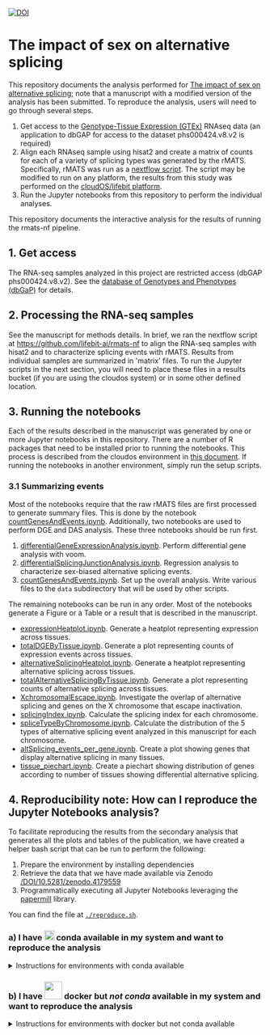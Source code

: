 [![DOI](https://zenodo.org/badge/DOI/10.5281/zenodo.4647841.svg)](https://doi.org/10.5281/zenodo.4647841)

# The impact of sex on alternative splicing

This repository documents the analysis performed for [The impact of sex on alternative splicing](https://www.biorxiv.org/content/10.1101/490904v1.full);
note that a manuscript with a modified version of the analysis has been submitted. To reproduce the analysis, users will need to go through several steps.

1. Get access to the [Genotype-Tissue Expression (GTEx)](https://www.gtexportal.org/home/) RNAseq data (an application to dbGAP for access to the dataset phs000424.v8.v2 is required)
2. Align each RNAseq sample using hisat2 and create a matrix of counts for each of a variety of splicing types was generated by the rMATS. Specifically, rMATS was run as a [nextflow script](https://github.com/lifebit-ai/rmats-nf/). The script may be modified to run on any platform, the results from this study was performed on the [cloudOS/lifebit platform](https://lifebit.ai/). 
3. Run the Jupyter notebooks from this repository to perform the individual analyses.


This repository documents the interactive analysis for the results of running the rmats-nf pipeline.


## 1. Get access

The RNA-seq samples analyzed in this project are restricted access (dbGAP phs000424.v8.v2). See the
[database of Genotypes and Phenotypes (dbGaP)](https://www.ncbi.nlm.nih.gov/gap/) for details.

## 2. Processing the RNA-seq samples

See the manuscript for methods details. In brief, we ran the nextflow script at https://github.com/lifebit-ai/rmats-nf  to align the RNA-seq samples with hisat2 and to characterize splicing events with rMATS. Results from individual samples are summarized in 'matrix' files. To run the Jupyter scripts in the
next section, you will need to place these files in a results bucket (if you are using the cloudos system) or in some other defined location.

## 3. Running the notebooks

Each of the results described in the manuscript was generated by one or more Jupyter notebooks in this repository.
There are a number of R packages that need to be installed prior to running the notebooks. This process is described from the
cloudos environment in [this document](https://github.com/TheJacksonLaboratory/sbas/tree/master/dependencies/README.md). If running the notebooks in another environment, simply run the 
setup scripts. 

### 3.1 Summarizing events

Most of the notebooks require that the raw rMATS files are first processed to generate summary files. This is done by the notebook
[countGenesAndEvents.ipynb](https://github.com/TheJacksonLaboratory/sbas/blob/master/jupyter/countGenesAndEvents.ipynb). Additionally, two notebooks are used to
perform DGE and DAS analysis. These three notebooks should be run first.



1. [differentialGeneExpressionAnalysis.ipynb](https://github.com/TheJacksonLaboratory/sbas/blob/master/jupyter/differentialGeneExpressionAnalysis.ipynb). Perform differential gene analysis with voom.
2. [differentialSplicingJunctionAnalysis.ipynb](https://github.com/TheJacksonLaboratory/sbas/blob/master/jupyter/differentialSplicingJunctionAnalysis.ipynb). Regression analysis to characterize sex-biased alternative splicing events.
3. [countGenesAndEvents.ipynb](https://github.com/TheJacksonLaboratory/sbas/blob/master/jupyter/countGenesAndEvents.ipynb). Set up the overall analysis. Write various files to the ``data`` subdirectory that will be used by other scripts.

The remaining notebooks can be run in any order. Most of the notebooks generate a Figure or a Table or a result that is described in the manuscript.


* [expressionHeatplot.ipynb](https://github.com/TheJacksonLaboratory/sbas/blob/master/jupyter/expressionHeatplot.ipynb). Generate a heatplot representing expression across tissues.
* [totalDGEByTissue.ipynb](https://github.com/TheJacksonLaboratory/sbas/blob/master/jupyter/totalDGEByTissue.ipynb). Generate a plot representing counts of expression events across tissues.
* [alternativeSplicingHeatplot.ipynb](https://github.com/TheJacksonLaboratory/sbas/blob/master/jupyter/alternativeSplicingHeatplot.ipynb). Generate a heatplot representing alternative splicing across tissues.
* [totalAlternativeSplicingByTissue.ipynb](https://github.com/TheJacksonLaboratory/sbas/blob/master/jupyter/totalAlternativeSplicingByTissue.ipynb). Generate a plot representing counts of alternative splicing across tissues.
* [XchromosomalEscape.ipynb](https://github.com/TheJacksonLaboratory/sbas/blob/master/jupyter/XchromosomalEscape.ipynb). Investigate the overlap of alternative splicing and genes on the X chromosome that escape inactivation.
* [splicingIndex.ipynb](https://github.com/TheJacksonLaboratory/sbas/blob/master/jupyter/splicingIndex.ipynb). Calculate the splicing index for each chromosome.
* [spliceTypeByChromosome.ipynb](https://github.com/TheJacksonLaboratory/sbas/blob/master/jupyter/spliceTypeByChromosome.ipynb). Calculate the distribution of the 5 types of alternative splicing event analyzed in this manuscript for each chromosome.
* [altSplicing_events_per_gene.ipynb](https://github.com/TheJacksonLaboratory/sbas/blob/master/jupyter/altSplicing_events_per_gene.ipynb). Create a plot showing genes that display alternative splicing in many tissues.
* [tissue_piechart.ipynb](https://github.com/TheJacksonLaboratory/sbas/blob/master/jupyter/tissue_piechart.ipynb). Create a piechart showing distribution of genes according to number of tissues showing differential alternative splicing.



## 4. Reproducibility note: How can I reproduce the Jupyter Notebooks analysis?

To facilitate reproducing the results from the secondary analysis that generates all the plots and tables of the publication, we have created a helper bash script that can be run to perform the following:

1. Prepare the environment by installing dependencies
2. Retrieve the data that we have made available via Zenodo [/DOI/10.5281/zenodo.4179559](https://doi.org/10.5281/zenodo.4179559)
3. Programmatically executing all Jupyter Notebooks leveraging the [papermill](https://papermill.readthedocs.io/en/latest/) library.

You can find the file at [`./reproduce.sh`](reproduce.sh). 


### a) I have <img src="https://hackernoon.com/hn-images/1*rW03Wtue71AKfxnx6XN_iQ.png" alt="drawing" width="20"/></a> conda available in my system and want to reproduce the analysis

<details>
<summary> Instructions for environments with conda available

</summary>

    
The only prerequisite in this case is a machine with `conda` installed.

> IMPORTANT NOTE:
Before executing the bash script, make sure your terminal is initialises for using `conda`.
You can do so by running the following command, depending on you default shell:

i) for `zsh`

```zsh
## Initialise the terminal for use of conda
conda init zsh && exec -l zsh
```

ii) for `bash`

```bash
## Initialise the terminal for use of conda
conda init bash && exec -l bash
```

Copy the following commands in your terminal to reproduce the Jupyter Notebooks analysis:

```bash
git clone https://github.com/TheJacksonLaboratory/sbas.git
cd sbas
git checkout adds-rendered-notebooks
conda init zsh && exec -l zsh
```

After this has finished, run the bash script `reproduce.sh`:

```bash
time bash ./reproduce.sh
```
    
</details>

### b) I have <img src="https://www.aldakur.net/wp-content/uploads/2017/03/docker-logo.png" width="35"/></a> docker but _**not conda**_ available in my system and want to reproduce the analysis

<details>
<summary> Instructions for environments with docker but not conda available
</summary>

    
The only prerequisite in this case is a machine with `docker` installed.

You can use a docker image with conda, like this one for example [`continuumio/miniconda3`](https://hub.docker.com/r/continuumio/miniconda3).
Copy the following commands in your terminal to reproduce the Jupyter Notebooks analysis:

```
## use the container, mount it so tha input and output data are available in PWD
docker run -v $PWD:$PWD -w $PWD -it continuumio/miniconda3
```

Continue running the commands below (inside the docker container):

```zsh
## Initialise the terminal for use of conda
conda init zsh && exec -l zsh
```

Copy the following commands in your terminal to reproduce the Jupyter Notebooks analysis:

```bash
git clone https://github.com/TheJacksonLaboratory/sbas.git
cd sbas
git checkout adds-rendered-notebooks
conda init zsh && exec -l zsh
```

After this has finished, run the bash script `reproduce.sh`:

```bash
time bash ./reproduce.sh
```
    
</details>
